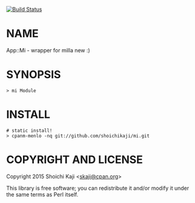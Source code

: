 [![Build Status](https://travis-ci.org/shoichikaji/mi.svg?branch=master)](https://travis-ci.org/shoichikaji/mi)

# NAME

App::Mi - wrapper for milla new :)

# SYNOPSIS

    > mi Module

# INSTALL

    # static install!
    > cpanm-menlo -nq git://github.com/shoichikaji/mi.git

# COPYRIGHT AND LICENSE

Copyright 2015 Shoichi Kaji &lt;skaji@cpan.org>

This library is free software; you can redistribute it and/or modify
it under the same terms as Perl itself.
